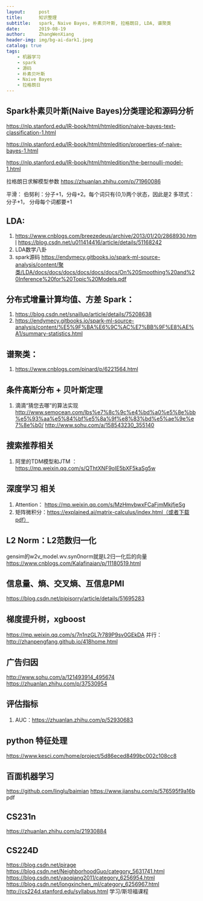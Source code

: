```yaml
---
layout:     post
title:      知识整理
subtitle:   spark, Naive Bayes, 朴素贝叶斯, 拉格朗日, LDA, 谱聚类
date:       2019-08-19
author:     ZhangWenXiang
header-img: img/bg-ai-dark1.jpeg
catalog: true
tags:
    - 机器学习
    - spark
    - 源码
    - 朴素贝叶斯
    - Naive Bayes
    - 拉格朗日
---
```


## Spark朴素贝叶斯(Naive Bayes)分类理论和源码分析
https://nlp.stanford.edu/IR-book/html/htmledition/naive-bayes-text-classification-1.html

https://nlp.stanford.edu/IR-book/html/htmledition/properties-of-naive-bayes-1.html

https://nlp.stanford.edu/IR-book/html/htmledition/the-bernoulli-model-1.html

拉格朗日求解模型参数
https://zhuanlan.zhihu.com/p/71960086


平滑：
伯努利：分子+1，分母+2。每个词只有{0,1}两个状态，因此是2
多项式：分子+1， 分母每个词都要+1


## LDA: 
1. https://www.cnblogs.com/breezedeus/archive/2013/01/20/2868930.html
https://blog.csdn.net/u011414416/article/details/51168242
2. LDA数学八卦
3. spark源码 https://endymecy.gitbooks.io/spark-ml-source-analysis/content/聚类/LDA/docs/docs/docs/docs/docs/docs/On%20Smoothing%20and%20Inference%20for%20Topic%20Models.pdf

## 分布式增量计算均值、方差 Spark：
1. https://blog.csdn.net/snaillup/article/details/75208638
2. https://endymecy.gitbooks.io/spark-ml-source-analysis/content/%E5%9F%BA%E6%9C%AC%E7%BB%9F%E8%AE%A1/summary-statistics.html

## 谱聚类：
1. https://www.cnblogs.com/pinard/p/6221564.html

## 条件高斯分布 + 贝叶斯定理
1. 滴滴“猜您去哪”的算法实现
http://www.semocean.com/lbs%e7%8c%9c%e4%bd%a0%e5%8e%bb%e5%93%aa%e5%84%bf%e5%8a%9f%e8%83%bd%e5%ae%9e%e7%8e%b0/
http://www.sohu.com/a/158543230_355140

## 搜索推荐相关
1. 阿里的TDM模型和JTM ： https://mp.weixin.qq.com/s/QThtXNF9oIE5bXF5kaSg5w

## 深度学习 相关
1. Attention： https://mp.weixin.qq.com/s/MzHmvbwxFCaFjmMkjfjeSg
2. 矩阵微积分：https://explained.ai/matrix-calculus/index.html（或者下载pdf）

## L2 Norm：L2范数归一化
gensim的w2v_model.wv.syn0norm就是L2归一化后的向量
https://www.cnblogs.com/Kalafinaian/p/11180519.html

## 信息量、熵、交叉熵、互信息PMI
https://blog.csdn.net/pipisorry/article/details/51695283

## 梯度提升树，xgboost
https://mp.weixin.qq.com/s/7n1nzGL7r789P9sv0GEkDA
并行：http://zhanpengfang.github.io/418home.html

## 广告归因
http://www.sohu.com/a/121493914_495674
https://zhuanlan.zhihu.com/p/37530954

## 评估指标
1. AUC：https://zhuanlan.zhihu.com/p/52930683

## python 特征处理 
https://www.kesci.com/home/project/5d86eced8499bc002c108cc8

## 百面机器学习
https://github.com/linglu/baimian
https://www.jianshu.com/p/576595f9a16b
pdf

## CS231n
https://zhuanlan.zhihu.com/p/21930884
## CS224D
https://blog.csdn.net/pirage
https://blog.csdn.net/NeighborhoodGuo/category_5631741.html
https://blog.csdn.net/yaoqiang2011/category_6256954.html
https://blog.csdn.net/longxinchen_ml/category_6256967.html
http://cs224d.stanford.edu/syllabus.html
学习/斯坦福课程

